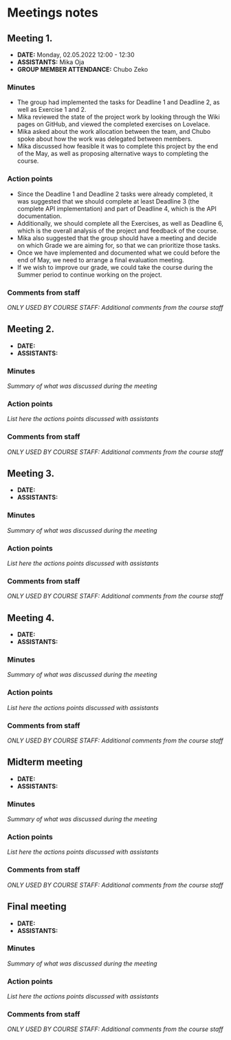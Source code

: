 # Meetings notes

## Meeting 1.
* **DATE:** Monday, 02.05.2022 12:00 - 12:30
* **ASSISTANTS:** Mika Oja
* **GROUP MEMBER ATTENDANCE:** Chubo Zeko

### Minutes 
- The group had implemented the tasks for Deadline 1 and Deadline 2, as well as Exercise 1 and 2.
- Mika reviewed the state of the project work by looking through the Wiki pages on GitHub, and viewed the completed exercises on Lovelace.
- Mika asked about the work allocation between the team, and Chubo spoke about how the work was delegated between members.
- Mika discussed how feasible it was to complete this project by the end of the May, as well as proposing alternative ways to completing the course.

### Action points
- Since the Deadline 1 and Deadline 2 tasks were already completed, it was suggested that we should complete at least Deadline 3 
(the complete API implementation) and part of Deadline 4, which is the API documentation. 
- Additionally, we should complete all the Exercises, as well as Deadline 6, which is the overall analysis of the project and feedback of the course.
- Mika also suggested that the group should have a meeting and decide on which Grade we are aiming for, so that we can prioritize those tasks.
- Once we have implemented and documented what we could before the end of May, we need to arrange a final evaluation meeting.
- If we wish to improve our grade, we could take the course during the Summer period to continue working on the project. 


### Comments from staff
*ONLY USED BY COURSE STAFF: Additional comments from the course staff*

## Meeting 2.
* **DATE:**
* **ASSISTANTS:**

### Minutes
*Summary of what was discussed during the meeting*

### Action points
*List here the actions points discussed with assistants*


### Comments from staff
*ONLY USED BY COURSE STAFF: Additional comments from the course staff*

## Meeting 3.
* **DATE:**
* **ASSISTANTS:**

### Minutes
*Summary of what was discussed during the meeting*

### Action points
*List here the actions points discussed with assistants*


### Comments from staff
*ONLY USED BY COURSE STAFF: Additional comments from the course staff*

## Meeting 4.
* **DATE:**
* **ASSISTANTS:**

### Minutes
*Summary of what was discussed during the meeting*

### Action points
*List here the actions points discussed with assistants*


### Comments from staff
*ONLY USED BY COURSE STAFF: Additional comments from the course staff*

## Midterm meeting
* **DATE:**
* **ASSISTANTS:**

### Minutes
*Summary of what was discussed during the meeting*

### Action points
*List here the actions points discussed with assistants*


### Comments from staff
*ONLY USED BY COURSE STAFF: Additional comments from the course staff*

## Final meeting
* **DATE:**
* **ASSISTANTS:**

### Minutes
*Summary of what was discussed during the meeting*

### Action points
*List here the actions points discussed with assistants*


### Comments from staff
*ONLY USED BY COURSE STAFF: Additional comments from the course staff*

